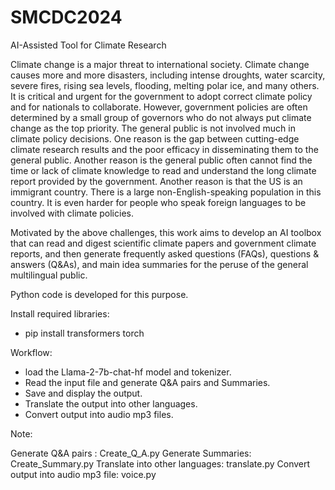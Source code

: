 # SMCDC2024
AI-Assisted Tool for Climate Research 

Climate change is a major threat to international society.  Climate change causes more and more disasters, including intense droughts, water scarcity, severe fires, rising sea levels, flooding, melting polar ice, and many others. It is critical and urgent for the government to adopt correct climate policy and for nationals to collaborate. However, government policies are often determined by a small group of governors who do not always put climate change as the top priority. The general public is not involved much in climate policy decisions. One reason is the gap between cutting-edge climate research results and the poor efficacy in disseminating them to the general public. Another reason is the general public often cannot find the time or lack of climate knowledge to read and understand the long climate report provided by the government. Another reason is that the US is an immigrant country. There is a large non-English-speaking population in this country. It is even harder for people who speak foreign languages to be involved with climate policies.

Motivated by the above challenges, this work aims to develop an AI toolbox that can read and digest scientific climate papers and government climate reports, and then generate frequently asked questions (FAQs), questions & answers (Q&As), and main idea summaries for the peruse of the general multilingual public.   

Python code is developed for this purpose.

Install required libraries:
- pip install transformers torch
  
Workflow:
- load the Llama-2-7b-chat-hf model and tokenizer.
- Read the input file and generate Q&A pairs and Summaries. 
- Save and display the output.
- Translate the output into other languages.
- Convert output into audio mp3 files.
  
Note:

Generate Q&A pairs : Create_Q_A.py
Generate Summaries:  Create_Summary.py
Translate into other languages: translate.py
Convert output into audio mp3 file: voice.py
